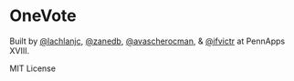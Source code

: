 # OneVote

Built by [@lachlanjc](https://github.com/lachlanjc), [@zanedb](https://github.com/zanedb), [@avascherocman](https://github.com/avascherocman), & [@ifvictr](https://github.com/ifvictr) at PennApps XVIII.

MIT License
